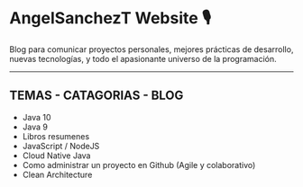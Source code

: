 # AngelSanchezT Website 🎙
Blog para comunicar proyectos personales, mejores prácticas de desarrollo, nuevas tecnologías, y todo el apasionante universo de la programación.


------------
TEMAS - CATAGORIAS - BLOG
------------
- Java 10
- Java 9
- Libros resumenes
- JavaScript / NodeJS
- Cloud Native Java
- Como administrar un proyecto en Github (Agile y colaborativo)
- Clean Architecture